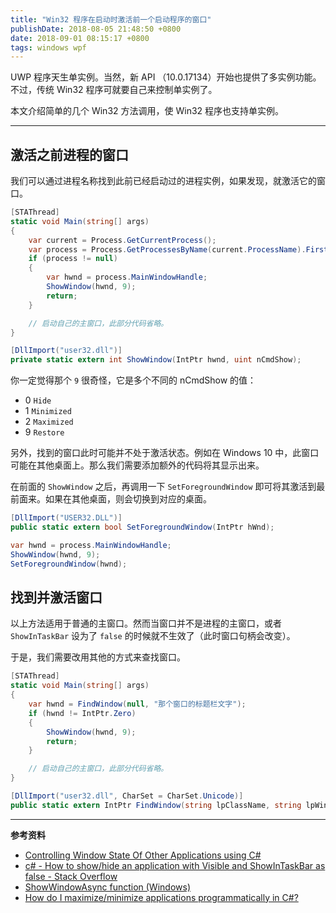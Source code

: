 ```yaml
---
title: "Win32 程序在启动时激活前一个启动程序的窗口"
publishDate: 2018-08-05 21:48:50 +0800
date: 2018-09-01 08:15:17 +0800
tags: windows wpf
---
```


UWP 程序天生单实例。当然，新 API （10.0.17134）开始也提供了多实例功能。不过，传统 Win32 程序可就要自己来控制单实例了。

本文介绍简单的几个 Win32 方法调用，使 Win32 程序也支持单实例。

---

<div id="toc"></div>

## 激活之前进程的窗口

我们可以通过进程名称找到此前已经启动过的进程实例，如果发现，就激活它的窗口。

```csharp
[STAThread]
static void Main(string[] args)
{
    var current = Process.GetCurrentProcess();
    var process = Process.GetProcessesByName(current.ProcessName).FirstOrDefault(x => x.Id != current.Id);
    if (process != null)
    {
        var hwnd = process.MainWindowHandle;
        ShowWindow(hwnd, 9);
        return;
    }

    // 启动自己的主窗口，此部分代码省略。
}

[DllImport("user32.dll")]
private static extern int ShowWindow(IntPtr hwnd, uint nCmdShow);
```

你一定觉得那个 `9` 很奇怪，它是多个不同的 nCmdShow 的值：

- 0 `Hide`
- 1 `Minimized`
- 2 `Maximized`
- 9 `Restore`

另外，找到的窗口此时可能并不处于激活状态。例如在 Windows 10 中，此窗口可能在其他桌面上。那么我们需要添加额外的代码将其显示出来。

在前面的 `ShowWindow` 之后，再调用一下 `SetForegroundWindow` 即可将其激活到最前面来。如果在其他桌面，则会切换到对应的桌面。

```csharp
[DllImport("USER32.DLL")]
public static extern bool SetForegroundWindow(IntPtr hWnd);
```

```csharp
var hwnd = process.MainWindowHandle;
ShowWindow(hwnd, 9);
SetForegroundWindow(hwnd);
```

## 找到并激活窗口

以上方法适用于普通的主窗口。然而当窗口并不是进程的主窗口，或者 `ShowInTaskBar` 设为了 `false` 的时候就不生效了（此时窗口句柄会改变）。

于是，我们需要改用其他的方式来查找窗口。

```csharp
[STAThread]
static void Main(string[] args)
{
    var hwnd = FindWindow(null, "那个窗口的标题栏文字");
    if (hwnd != IntPtr.Zero)
    {
        ShowWindow(hwnd, 9);
        return;
    }

    // 启动自己的主窗口，此部分代码省略。
}

[DllImport("user32.dll", CharSet = CharSet.Unicode)]
public static extern IntPtr FindWindow(string lpClassName, string lpWindowName);
```

---

**参考资料**

- [Controlling Window State Of Other Applications using C#](https://www.c-sharpcorner.com/article/controlling-window-state-of-other-applications-using-C-Sharp/)
- [c# - How to show/hide an application with Visible and ShowInTaskBar as false - Stack Overflow](https://stackoverflow.com/q/8935985/6233938)
- [ShowWindowAsync function (Windows)](https://msdn.microsoft.com/en-us/library/ms633549%28VS.85%29.aspx?f=255&MSPPError=-2147217396)
- [How do I maximize/minimize applications programmatically in C#?](https://social.msdn.microsoft.com/Forums/vstudio/en-US/9bde4870-1599-4958-9ab4-902fa98ba53a/how-do-i-maximizeminimize-applications-programmatically-in-c?forum=csharpgeneral)
